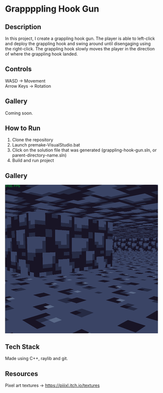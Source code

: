 # Grappppling Hook Gun

## Description

In this project, I create a grappling hook gun. The player is able to left-click and deploy the grappling hook and swing around until disengaging using the right-click. The grappling hook slowly moves the player in the direction of where the grappling hook landed.

## Controls

WASD -> Movement
<br>Arrow Keys -> Rotation

## Gallery

Coming soon.

## How to Run

1. Clone the repository
2. Launch premake-VisualStudio.bat
3. Click on the solution file that was generated (grappling-hook-gun.sln, or parent-directory-name.sln)
4. Build and run project

## Gallery

![Gameplay](gallery/gameplay.gif)

## Tech Stack

Made using C++, raylib and git.

## Resources

Pixel art textures -> https://piiixl.itch.io/textures
